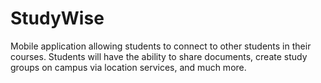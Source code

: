 # StudyWise
Mobile application allowing students to connect to other students in their courses. Students will have the ability to share documents, create study groups on campus via location services, and much more.
